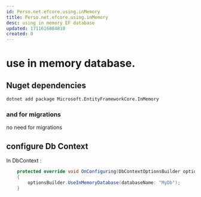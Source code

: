 ```yaml
---
id: Perso.net.efcore.using.inMemory
title: Perso.net.efcore.using.inMemory
desc: using in memory EF database
updated: 1711616884810
created: 0
---
```

# use in memory database.

## Nuget dependencies

```bash
dotnet add package Microsoft.EntityFrameworkCore.InMemory
```

### and for migrations 

no need for migrations

## configure Db Context

In DbContext : 

```c#
    protected override void OnConfiguring(DbContextOptionsBuilder optionsBuilder)
    {
        optionsBuilder.UseInMemoryDatabase(databaseName: "MyDb");
    }
```


